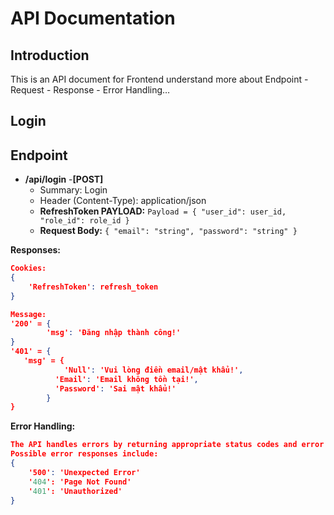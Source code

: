 # API Documentation
## Introduction
This is an API document for Frontend understand more about 
Endpoint - Request - Response - Error Handling…
## Login
## Endpoint
- __/api/login__
  -__[POST]__
  - Summary: Login
  - Header (Content-Type): application/json
  - __RefreshToken PAYLOAD:__
  `Payload = {
    "user_id": user_id,
    "role_id": role_id
  }`
  - __Request Body:__
  `{
    "email": "string",
    "password": "string"
  }`

**Responses:**

```json
Cookies:
{
	'RefreshToken': refresh_token
}

Message:
'200' = {
		'msg': 'Đăng nhập thành công!'
}
'401' = {
   'msg' = {
			'Null': 'Vui lòng điền email/mật khẩu!',
		  'Email': 'Email không tồn tại!',
		  'Password': 'Sai mật khẩu!'
		}
}
```

**Error Handling:**

```json
The API handles errors by returning appropriate status codes and error messages. 
Possible error responses include:
{
	'500': 'Unexpected Error'
	'404': 'Page Not Found'
	'401': 'Unauthorized'
}
```
